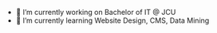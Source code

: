 - 🔭 I’m currently working on Bachelor of IT @ JCU
- 🌱 I’m currently learning Website Design, CMS, Data Mining
